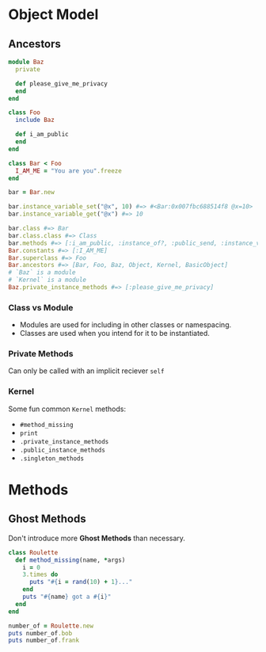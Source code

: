 # Object Model

## Ancestors

```ruby
module Baz
  private

  def please_give_me_privacy
  end
end

class Foo
  include Baz

  def i_am_public
  end
end

class Bar < Foo
  I_AM_ME = "You are you".freeze
end

bar = Bar.new

bar.instance_variable_set("@x", 10) #=> #<Bar:0x007fbc688514f8 @x=10>
bar.instance_variable_get("@x") #=> 10

bar.class #=> Bar
bar.class.class #=> Class
bar.methods #=> [:i_am_public, :instance_of?, :public_send, :instance_variable_get, :instance_variable_set,...]
Bar.constants #=> [:I_AM_ME] 
Bar.superclass #=> Foo
Bar.ancestors #=> [Bar, Foo, Baz, Object, Kernel, BasicObject]
# `Baz` is a module
# `Kernel` is a module
Baz.private_instance_methods #=> [:please_give_me_privacy] 
```

### Class vs Module

* Modules are used for including in other classes or namespacing.
* Classes are used when you intend for it to be instantiated.

### Private Methods

Can only be called with an implicit reciever `self`

### Kernel

Some fun common `Kernel` methods:
* `#method_missing`
* `print`
* `.private_instance_methods`
* `.public_instance_methods`
* `.singleton_methods`

# Methods

## Ghost Methods
Don't introduce more **Ghost Methods** than necessary.

```ruby
class Roulette
  def method_missing(name, *args)
    i = 0
    3.times do
      puts "#{i = rand(10) + 1}..."
    end
    puts "#{name} got a #{i}"
  end
end

number_of = Roulette.new
puts number_of.bob
puts number_of.frank
```
